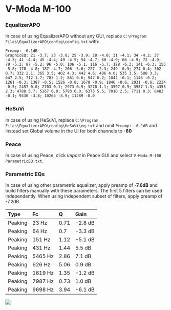 # V-Moda M-100

### EqualizerAPO
In case of using EqualizerAPO without any GUI, replace `C:\Program Files\EqualizerAPO\config\config.txt`
with:
```
Preamp: -6.1dB
GraphicEQ: 21 -3.7; 23 -3.8; 25 -3.9; 28 -4.0; 31 -4.1; 34 -4.2; 37 -4.3; 41 -4.4; 45 -4.4; 49 -4.5; 54 -4.7; 60 -4.9; 66 -4.9; 72 -4.9; 79 -5.2; 87 -5.2; 96 -5.0; 106 -5.1; 116 -5.7; 128 -6.3; 141 -6.3; 155 -5.8; 170 -4.8; 187 -4.7; 206 -3.6; 227 -2.3; 249 -0.9; 274 0.4; 302 0.7; 332 2.1; 365 3.5; 402 4.3; 442 4.6; 486 4.0; 535 3.5; 588 3.3; 647 2.5; 712 1.7; 783 1.2; 861 0.6; 947 0.2; 1042 -0.1; 1146 -0.2; 1261 -0.3; 1387 -0.5; 1526 -0.8; 1678 -0.9; 1846 -0.6; 2031 -0.6; 2234 -0.5; 2457 0.0; 2703 0.1; 2973 0.9; 3270 1.1; 3597 0.9; 3957 1.3; 4353 2.3; 4788 5.7; 5267 6.0; 5793 6.0; 6373 5.5; 7010 2.5; 7711 0.3; 8482 -0.1; 9330 -3.8; 10263 -3.9; 11289 -0.0
```

### HeSuVi
In case of using HeSuVi, replace `C:\Program Files\EqualizerAPO\config\HeSuVi\eq.txt` and omit `Preamp:
-6.1dB` and instead set Global volume in the UI for both channels to **-60**

### Peace
In case of using Peace, click *Import* in Peace GUI and select `V-Moda M-100 ParametricEQ.txt`.

### Parametric EQs
In case of using other parametric equalizer, apply preamp of **-7.6dB** and build filters manually
with these parameters. The first 5 filters can be used independently.
When using independent subset of filters, apply preamp of -7.2dB.

| Type    | Fc      |    Q | Gain    |
|:--------|:--------|:-----|:--------|
| Peaking | 23 Hz   | 0.71 | -2.8 dB |
| Peaking | 64 Hz   | 0.7  | -3.3 dB |
| Peaking | 151 Hz  | 1.12 | -5.1 dB |
| Peaking | 431 Hz  | 1.44 | 5.5 dB  |
| Peaking | 5465 Hz | 2.86 | 7.1 dB  |
| Peaking | 626 Hz  | 5.06 | 0.9 dB  |
| Peaking | 1619 Hz | 1.35 | -1.2 dB |
| Peaking | 7987 Hz | 0.73 | 1.0 dB  |
| Peaking | 9698 Hz | 3.94 | -6.1 dB |

![](https://raw.githubusercontent.com/jaakkopasanen/AutoEq/master/results/innerfidelity/sbaf-serious/V-Moda%20M-100/V-Moda%20M-100.png)